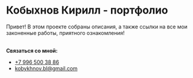 <h1>Кобыхнов Кирилл - портфолио</h1>
<p>Привет! В этом проекте собраны описания, а также ссылки на все мои законенные работы, приятного ознакомления!</p>
<br>
<strong>Связаться со мной:</strong>
<ul>
  <li><a href="tel:+79965003886">+7 996 500 38 86</a></li>
  <li><a href="mailto:kobykhnov.bl@gmail.com">kobykhnov.bl@gmail.com</a></li>
 </ul>
